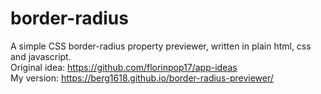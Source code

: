 # border-radius
A simple CSS border-radius property previewer, written in plain html, css and javascript.
<br>
Original idea: https://github.com/florinpop17/app-ideas
<br>
My version: https://berg1618.github.io/border-radius-previewer/
